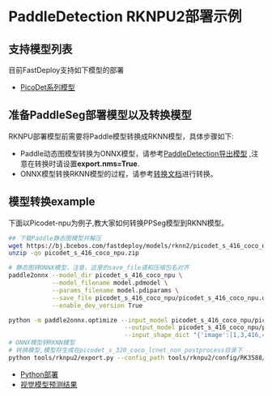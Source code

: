 # PaddleDetection RKNPU2部署示例

## 支持模型列表

目前FastDeploy支持如下模型的部署
- [PicoDet系列模型](https://github.com/PaddlePaddle/PaddleDetection/tree/release/2.4/configs/picodet)

## 准备PaddleSeg部署模型以及转换模型
RKNPU部署模型前需要将Paddle模型转换成RKNN模型，具体步骤如下:
* Paddle动态图模型转换为ONNX模型，请参考[PaddleDetection导出模型](https://github.com/PaddlePaddle/PaddleDetection/blob/release/2.4/deploy/EXPORT_MODEL.md)
  ,注意在转换时请设置**export.nms=True**.
* ONNX模型转换RKNN模型的过程，请参考[转换文档](../../../../../docs/cn/faq/rknpu2/export.md)进行转换。


## 模型转换example
下面以Picodet-npu为例子,教大家如何转换PPSeg模型到RKNN模型。
```bash
## 下载Paddle静态图模型并解压
wget https://bj.bcebos.com/fastdeploy/models/rknn2/picodet_s_416_coco_npu.zip
unzip -qo picodet_s_416_coco_npu.zip

# 静态图转ONNX模型，注意，这里的save_file请和压缩包名对齐
paddle2onnx --model_dir picodet_s_416_coco_npu \
            --model_filename model.pdmodel \
            --params_filename model.pdiparams \
            --save_file picodet_s_416_coco_npu/picodet_s_416_coco_npu.onnx \
            --enable_dev_version True

python -m paddle2onnx.optimize --input_model picodet_s_416_coco_npu/picodet_s_416_coco_npu.onnx \
                                --output_model picodet_s_416_coco_npu/picodet_s_416_coco_npu.onnx \
                                --input_shape_dict "{'image':[1,3,416,416]}"
# ONNX模型转RKNN模型
# 转换模型,模型将生成在picodet_s_320_coco_lcnet_non_postprocess目录下
python tools/rknpu2/export.py --config_path tools/rknpu2/config/RK3588/picodet_s_416_coco_npu.yaml
```

- [Python部署](./python)
- [视觉模型预测结果](../../../../../docs/api/vision_results/)
